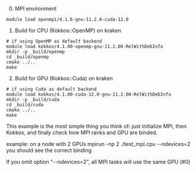 0. MPI environment

```shell
module load openmpi/4.1.6-gnu-11.2.0-cuda-12.0
```

1. Build for CPU (Kokkos::OpenMP) on kraken

```shell
# if using OpenMP as default backend
module load kokkos/4.1.00-openmp-gnu-11.2.00-RelWithDebInfo
mkdir -p _build/openmp
cd _build/openmp
cmake ../..
make
```

2. Build for GPU (Kokkos::Cuda) on kraken

```shell
# if using Cuda as default backend
module load kokkos/4.1.00-cuda-12.0-gnu-11.2.00-RelWithDebInfo
mkdir -p _build/cuda
cd _build/cuda
cmake ../..
make
```

This example is the most simple thing you think of:
just initialize MPI, then Kokkos, and finaly check
how MPI ranks and GPU are binded.

example: on a node with 2 GPUs
mpirun -np 2 ./test_mpi.cpu --ndevices=2
you should see the correct binding

If you omit option "--ndevices=2", all MPI tasks will use the same GPU (#0)
